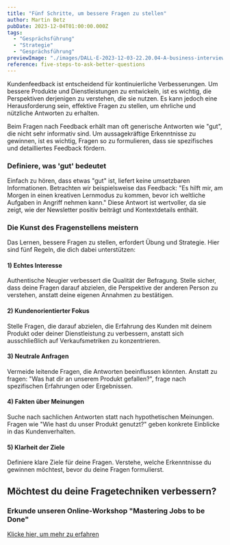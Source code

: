 ```yaml
---
title: "Fünf Schritte, um bessere Fragen zu stellen"
author: Martin Betz
pubDate: 2023-12-04T01:00:00.000Z
tags:
  - "Gesprächsführung"
  - "Strategie"
  - "Gesprächsführung"
previewImage: "./images/DALL·E-2023-12-03-22.20.04-A-business-interview-situation-depicted-in-a-geometric-watercolor-style-with-blue-and-mint-colors.-The-image-should-be-created-in-a-wide-format.png"
reference: five-steps-to-ask-better-questions
---
```


Kundenfeedback ist entscheidend für kontinuierliche Verbesserungen. Um bessere Produkte und Dienstleistungen zu entwickeln, ist es wichtig, die Perspektiven derjenigen zu verstehen, die sie nutzen. Es kann jedoch eine Herausforderung sein, effektive Fragen zu stellen, um ehrliche und nützliche Antworten zu erhalten.

Beim Fragen nach Feedback erhält man oft generische Antworten wie "gut", die nicht sehr informativ sind. Um aussagekräftige Erkenntnisse zu gewinnen, ist es wichtig, Fragen so zu formulieren, dass sie spezifisches und detailliertes Feedback fördern.

### Definiere, was 'gut' bedeutet

Einfach zu hören, dass etwas "gut" ist, liefert keine umsetzbaren Informationen. Betrachten wir beispielsweise das Feedback: "Es hilft mir, am Morgen in einen kreativen Lernmodus zu kommen, bevor ich weltliche Aufgaben in Angriff nehmen kann." Diese Antwort ist wertvoller, da sie zeigt, wie der Newsletter positiv beiträgt und Kontextdetails enthält.

### Die Kunst des Fragenstellens meistern

Das Lernen, bessere Fragen zu stellen, erfordert Übung und Strategie. Hier sind fünf Regeln, die dich dabei unterstützen:

#### 1) Echtes Interesse

Authentische Neugier verbessert die Qualität der Befragung. Stelle sicher, dass deine Fragen darauf abzielen, die Perspektive der anderen Person zu verstehen, anstatt deine eigenen Annahmen zu bestätigen.

#### 2) Kundenorientierter Fokus

Stelle Fragen, die darauf abzielen, die Erfahrung des Kunden mit deinem Produkt oder deiner Dienstleistung zu verbessern, anstatt sich ausschließlich auf Verkaufsmetriken zu konzentrieren.

#### 3) Neutrale Anfragen

Vermeide leitende Fragen, die Antworten beeinflussen könnten. Anstatt zu fragen: "Was hat dir an unserem Produkt gefallen?", frage nach spezifischen Erfahrungen oder Ergebnissen.

#### 4) Fakten über Meinungen

Suche nach sachlichen Antworten statt nach hypothetischen Meinungen. Fragen wie "Wie hast du unser Produkt genutzt?" geben konkrete Einblicke in das Kundenverhalten.

#### 5) Klarheit der Ziele

Definiere klare Ziele für deine Fragen. Verstehe, welche Erkenntnisse du gewinnen möchtest, bevor du deine Fragen formulierst.

## Möchtest du deine Fragetechniken verbessern?

### Erkunde unseren Online-Workshop "Mastering Jobs to be Done"

[Klicke hier, um mehr zu erfahren](/services/mastering-jobs-to-be-done-online-workshop/)